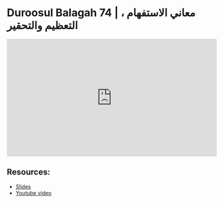 # Duroosul Balagah 74 | معاني الاستفهام ، التعظيم والتحقير
                
<iframe width="560" height="315" src="https://www.youtube-nocookie.com/embed/SngYWHziMOA?start=0" frameborder="0" allow="accelerometer; autoplay; encrypted-media; gyroscope; picture-in-picture" allowfullscreen="allowfullscreen">
</iframe><BR>

## Resources:
- [Slides](https://github.com/arshare/resources_balagha_pdfs)
- [Youtube video](https://www.youtube.com/watch?v=SngYWHziMOA&list=PLzn0qdi6JpdvvXVuJ7kIusNquSxeyKJvc)

